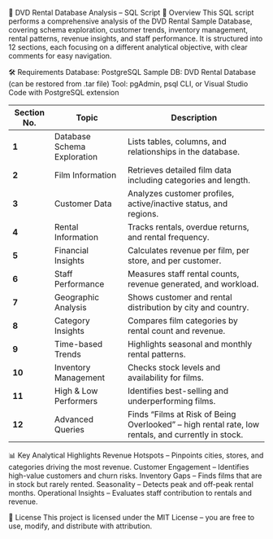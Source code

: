 📄 DVD Rental Database Analysis – SQL Script
📌 Overview
This SQL script performs a comprehensive analysis of the DVD Rental Sample Database, covering schema exploration, customer trends, inventory management, rental patterns, revenue insights, and staff performance.
It is structured into 12 sections, each focusing on a different analytical objective, with clear comments for easy navigation.

🛠 Requirements
Database: PostgreSQL
Sample DB: DVD Rental Database (can be restored from .tar file)
Tool: pgAdmin, psql CLI, or Visual Studio Code with PostgreSQL extension


| Section No. | Topic                       | Description                                                                                        |
| ----------- | --------------------------- | -------------------------------------------------------------------------------------------------- |
| **1**       | Database Schema Exploration | Lists tables, columns, and relationships in the database.                                          |
| **2**       | Film Information            | Retrieves detailed film data including categories and length.                                      |
| **3**       | Customer Data               | Analyzes customer profiles, active/inactive status, and regions.                                   |
| **4**       | Rental Information          | Tracks rentals, overdue returns, and rental frequency.                                             |
| **5**       | Financial Insights          | Calculates revenue per film, per store, and per customer.                                          |
| **6**       | Staff Performance           | Measures staff rental counts, revenue generated, and workload.                                     |
| **7**       | Geographic Analysis         | Shows customer and rental distribution by city and country.                                        |
| **8**       | Category Insights           | Compares film categories by rental count and revenue.                                              |
| **9**       | Time-based Trends           | Highlights seasonal and monthly rental patterns.                                                   |
| **10**      | Inventory Management        | Checks stock levels and availability for films.                                                    |
| **11**      | High & Low Performers       | Identifies best-selling and underperforming films.                                                 |
| **12**      | Advanced Queries            | Finds “Films at Risk of Being Overlooked” – high rental rate, low rentals, and currently in stock. |


📊 Key Analytical Highlights
Revenue Hotspots – Pinpoints cities, stores, and categories driving the most revenue.
Customer Engagement – Identifies high-value customers and churn risks.
Inventory Gaps – Finds films that are in stock but rarely rented.
Seasonality – Detects peak and off-peak rental months.
Operational Insights – Evaluates staff contribution to rentals and revenue.

📄 License
This project is licensed under the MIT License – you are free to use, modify, and distribute with attribution.

